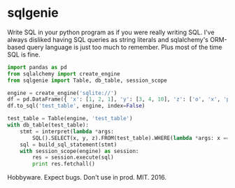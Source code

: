 # sqlgenie

Write SQL in your python program as if you were really writing SQL. I've always disliked having SQL queries as string literals and sqlalchemy's ORM-based query language is just too much to remember. Plus most of the time SQL is fine.

```python
import pandas as pd
from sqlalchemy import create_engine
from sqlgenie import Table, db_table, session_scope

engine = create_engine('sqlite://')
df = pd.DataFrame({ 'x': [1, 2, 1], 'y': [3, 4, 10], 'z': ['o', 'x', 'p'] })
df.to_sql('test_table', engine, index=False)

test_table = Table(engine, 'test_table')
with db_table(test_table):
    stmt = interpret(lambda *args:
        SQL().SELECT(x, y, z).FROM(test_table).WHERE(lambda *args: x == 9 and y < 8 or z %LIKE% 'o'))
    sql = build_sql_statement(stmt)
    with session_scope(engine) as session:
        res = session.execute(sql)
        print res.fetchall()
```

Hobbyware. Expect bugs. Don't use in prod.
MIT. 2016.
